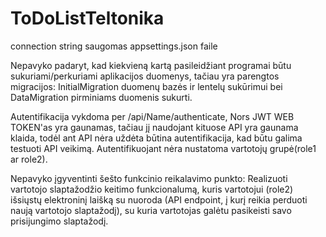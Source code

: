 # ToDoListTeltonika

connection string saugomas appsettings.json faile

Nepavyko padaryt, kad kiekvieną kartą pasileidžiant programai būtu sukuriami/perkuriami aplikacijos duomenys, tačiau yra parengtos migracijos: InitialMigration duomenų bazės ir lentelų sukūrimui
bei DataMigration pirminiams duomenis sukurti.

Autentifikacija vykdoma per /api/Name/authenticate, Nors JWT WEB TOKEN'as yra gaunamas, tačiau jį naudojant kituose API yra gaunama klaida, todėl ant API nėra uždėta būtina autentifikacija, kad būtu galima testuoti API veikimą.
Autentifikuojant nėra nustatoma vartotojų grupė(role1 ar role2).

Nepavyko įgyventinti šešto funkcinio reikalavimo punkto: Realizuoti vartotojo slaptažodžio keitimo funkcionalumą, kuris vartotojui (role2) išsiųstų elektroninį laišką
su nuoroda (API endpoint, į kurį reikia perduoti naują vartotojo slaptažodį), su kuria vartotojas galėtu
pasikeisti savo prisijungimo slaptažodį.
